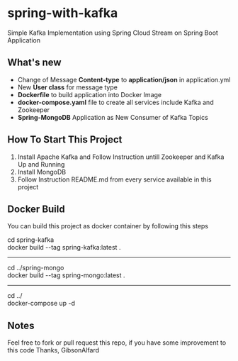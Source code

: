 # spring-with-kafka
Simple Kafka Implementation using Spring Cloud Stream on Spring Boot Application

<h2>What's new</h2>
<ul>
  <li>Change of Message <b>Content-type</b> to <b>application/json</b> in application.yml</li>
  <li>New <b>User class</b> for message type</li>
  <li><b>Dockerfile</b> to build application into Docker Image</li>
  <li><b>docker-compose.yaml</b> file to create all services include Kafka and Zookeeper</li>
  <li><b>Spring-MongoDB</b> Application as New Consumer of Kafka Topics</li>
</ul>

<h2>How To Start This Project</h2>
<ol type="1">
  <li>Install Apache Kafka and Follow Instruction untill Zookeeper and Kafka Up and Running</li>
  <li>Install MongoDB</li>
  <li>Follow Instruction README.md from every service available in this project</li>
</ol>

<h2>Docker Build</h2>
<p>You can build this project as docker container by following this steps</p>
<p>
  cd spring-kafka<br>
  docker build --tag spring-kafka:latest .
</p><hr>
<p>
  cd ../spring-mongo<br>
  docker build --tag spring-mongo:latest .
</p><hr>
<p>
  cd ../<br>
  docker-compose up -d
</p>

<h2>Notes</h2>
<p>Feel free to fork or pull request this repo, if you have some improvement to this code
Thanks, GibsonAlfard</p>
